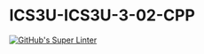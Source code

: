 # ICS3U-ICS3U-3-02-CPP

[![GitHub's Super Linter](https://github.com/Peter-Gemmell/ICS3U-Unit3-02-CPP/workflows/GitHub's%20Super%20Linter/badge.svg)](https://github.com/Peter-Gemmell/ICS3U-Unit3-02-CPP/actions)
